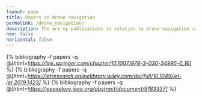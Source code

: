 ```yaml
---
layout: page
title: Papers on drone navigation
permalink: /drone_navigation/
description: The are my publications in relation to drone navigation in underground mines
nav: false
horizontal: false
---
```



<div class="publications">

  {% bibliography -f papers -q @*[html=https://link.springer.com/chapter/10.1007/978-3-030-34995-0_16]* %}
  {% bibliography -f papers -q @*[html=https://ietresearch.onlinelibrary.wiley.com/doi/full/10.1049/iet-ipr.2019.1423]* %}
  {% bibliography -f papers -q @*[html=https://ieeexplore.ieee.org/abstract/document/9183337]* %}
  

</div>